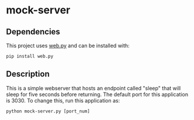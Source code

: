 # mock-server
## Dependencies
This project uses [web.py](http://webpy.org/) and can be installed with:
```
pip install web.py
```

## Description
This is a simple webserver that hosts an endpoint called "sleep" that will sleep for five seconds before returning. The default port for this application is 3030. To change this, run this application as:
```
python mock-server.py [port_num]
```
